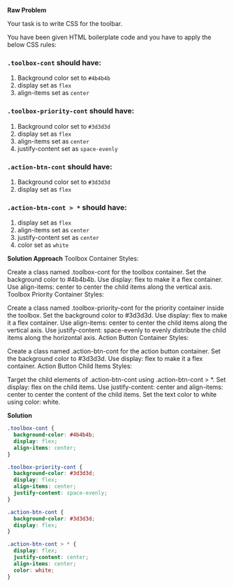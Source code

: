 **Raw Problem**

Your task is to write CSS for the toolbar.

You have been given HTML boilerplate code and you have to apply the below CSS rules:

### `.toolbox-cont` should have:

1. Background color set to `#4b4b4b`
2. display set as `flex`
3. align-items set as `center`

### `.toolbox-priority-cont` should have:

1. Background color set to `#3d3d3d`
2. display set as `flex`
3. align-items set as `center`
4. justify-content set as `space-evenly`

### `.action-btn-cont` should have:

1. Background color set to `#3d3d3d`
2. display set as `flex`

### `.action-btn-cont > *` should have:

1. display set as `flex`
2. align-items set as `center`
3. justify-content set as `center`
4. color set as `white`

**Solution Approach**
Toolbox Container Styles:

Create a class named .toolbox-cont for the toolbox container.
Set the background color to #4b4b4b.
Use display: flex to make it a flex container.
Use align-items: center to center the child items along the vertical axis.
Toolbox Priority Container Styles:

Create a class named .toolbox-priority-cont for the priority container inside the toolbox.
Set the background color to #3d3d3d.
Use display: flex to make it a flex container.
Use align-items: center to center the child items along the vertical axis.
Use justify-content: space-evenly to evenly distribute the child items along the horizontal axis.
Action Button Container Styles:

Create a class named .action-btn-cont for the action button container.
Set the background color to #3d3d3d.
Use display: flex to make it a flex container.
Action Button Child Items Styles:

Target the child elements of .action-btn-cont using .action-btn-cont > \*.
Set display: flex on the child items.
Use justify-content: center and align-items: center to center the content of the child items.
Set the text color to white using color: white.

**Solution**

```css
.toolbox-cont {
  background-color: #4b4b4b;
  display: flex;
  align-items: center;
}

.toolbox-priority-cont {
  background-color: #3d3d3d;
  display: flex;
  align-items: center;
  justify-content: space-evenly;
}

.action-btn-cont {
  background-color: #3d3d3d;
  display: flex;
}

.action-btn-cont > * {
  display: flex;
  justify-content: center;
  align-items: center;
  color: white;
}
```
